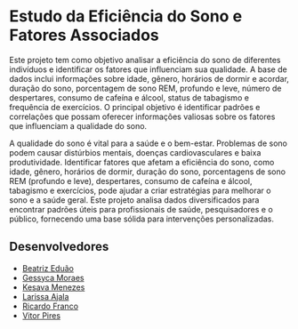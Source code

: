 # Estudo da Eficiência do Sono e Fatores Associados

Este projeto tem como objetivo analisar a eficiência do sono de diferentes indivíduos e identificar os fatores que influenciam sua qualidade. A base de dados inclui informações sobre idade, gênero, horários de dormir e acordar, duração do sono, porcentagem de sono REM, profundo e leve, número de despertares, consumo de cafeína e álcool, status de tabagismo e frequência de exercícios. O principal objetivo é identificar padrões e correlações que possam oferecer informações valiosas sobre os fatores que influenciam a qualidade do sono.

A qualidade do sono é vital para a saúde e o bem-estar. Problemas de sono podem causar distúrbios mentais, doenças cardiovasculares e baixa produtividade. Identificar fatores que afetam a eficiência do sono, como idade, gênero, horários de dormir, duração do sono, porcentagens de sono REM (profundo e leve), despertares, consumo de cafeína e álcool, tabagismo e exercícios, pode ajudar a criar estratégias para melhorar o sono e a saúde geral. Este projeto analisa dados diversificados para encontrar padrões úteis para profissionais de saúde, pesquisadores e o público, fornecendo uma base sólida para intervenções personalizadas.

## Desenvolvedores
 - [Beatriz Eduão](https://github.com/beduao)
 - [Gessyca Moraes](https://github.com/gessycamayhara)
 - [Kesava Menezes](https://github.com/KesavaS2)
 - [Larissa Ajala](https://github.com/larissa-stefany)
 - [Ricardo Franco](https://github.com/francocontigo)
 - [Vitor Pires](https://github.com/vikpires)
